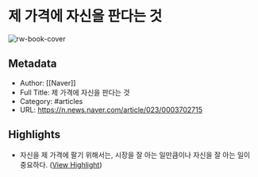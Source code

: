 # 제 가격에 자신을 판다는 것

![rw-book-cover](https://imgnews.pstatic.net/image/023/2022/07/09/0003702715_001_20220709093105404.jpg)

## Metadata
- Author: [[Naver]]
- Full Title: 제 가격에 자신을 판다는 것
- Category: #articles
- URL: https://n.news.naver.com/article/023/0003702715

## Highlights
- 자신을 제 가격에 팔기 위해서는, 시장을 잘 아는 일만큼이나 자신을 잘 아는 일이 중요하다. ([View Highlight](https://read.readwise.io/read/01g9yx81662yaxwpb4ba26rjng))
